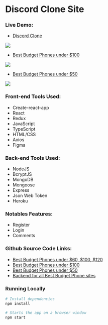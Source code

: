 

# Discord Clone Site
### Live Demo:
  - <a href="https://tonymndz.github.io/discord-clone/">Discord Clone</a>
  <img align="" src="https://i.ibb.co/60bq05Y/firefox-rn-Fia6ycm2.png">
  
  - <a href="Best Budget Phones under $100">Best Budget Phones under $100</a>
  <img align=""  src="https://i.ibb.co/608twW9/under100.png">
  
  - <a href="http://under-50.bestbudgetphones.technology/">Best Budget Phones under $50</a>
  <img align="" src="https://i.ibb.co/7CKQNft/under50.png">

### Front-end Tools Used:
  - Create-react-app
  - React
  - Redux
  - JavaScript
  - TypeScript
  - HTML/CSS
  - Axios
  - Figma

### Back-end Tools Used:
  - NodeJS
  - BcryptJS
  - MongoDB
  - Mongoose
  - Express
  - Json Web Token
  - Heroku

### Notables Features:
-  Register
- Login
- Comments

### Github Source Code Links:
  - [Best Budget Phones under $60, $100, $120](https://github.com/Tonymndz/BestBudgetPhones/tree/master)
  - [Best Budget Phones under $100](https://github.com/Tonymndz/BestBudgetPhonesUnder100/tree/master)
  - [Best Budget Phones under $50](https://github.com/Tonymndz/BestBudgetPhonesUnder50/tree/master)
  - [Backend for all Best Budget Phone sites](https://github.com/Tonymndz/Best-budget-phones-backend)

### Running Locally
```sh
# Install dependencies
npm install

# Starts the app on a browser window
npm start
```
